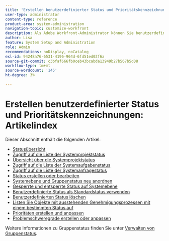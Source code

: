 ```yaml
---
title: 'Erstellen benutzerdefinierter Status und Prioritätskennzeichnungen: Artikelindex'
user-type: administrator
content-type: reference
product-area: system-administration
navigation-topic: customize-workfront
description: Als Adobe Workfront-Administrator können Sie benutzerdefinierte Status für Projekte, Aufgaben und Probleme erstellen. Diese können für Benutzende im gesamten Workfront-System oder für bestimmte Gruppen oder Untergruppen sein. Der Status eines Arbeitselements gibt seinen aktuellen Entwicklungsstand an.
author: Lisa
feature: System Setup and Administration
role: Admin
recommendations: noDisplay, noCatalog
exl-id: 94248a76-6531-4196-964d-6fd51ed02f6a
source-git-commit: c3bfaf666fb0ceb43bcabda13949b27b567b5d08
workflow-type: tm+mt
source-wordcount: '145'
ht-degree: 3%

---
```


# Erstellen benutzerdefinierter Status und Prioritätskennzeichnungen: Artikelindex

Dieser Abschnitt enthält die folgenden Artikel:

* [Statusübersicht](../../../administration-and-setup/customize-workfront/creating-custom-status-and-priority-labels/statuses-overview.md)
* [Zugriff auf die Liste der Systemprojektstatus](../../../administration-and-setup/customize-workfront/creating-custom-status-and-priority-labels/project-statuses.md)
* [Übersicht über die Systemprojektstatus](../../../administration-and-setup/customize-workfront/creating-custom-status-and-priority-labels/system-project-statuses.md)
* [Zugriff auf die Liste der Systemaufgabenstatus](../../../administration-and-setup/customize-workfront/creating-custom-status-and-priority-labels/task-statuses.md)
* [Zugriff auf die Liste der Systemanfragestatus](../../../administration-and-setup/customize-workfront/creating-custom-status-and-priority-labels/issue-statuses.md)
* [Status erstellen oder bearbeiten](../../../administration-and-setup/customize-workfront/creating-custom-status-and-priority-labels/create-or-edit-a-status.md)
* [Systemebene und Gruppenstatus neu anordnen](../../../administration-and-setup/customize-workfront/creating-custom-status-and-priority-labels/reorder-system-statuses.md)
* [Gesperrte und entsperrte Status auf Systemebene](../../../administration-and-setup/customize-workfront/creating-custom-status-and-priority-labels/lock-or-unlock-a-custom-system-level-status.md)
* [Benutzerdefinierte Status als Standardstatus verwenden](../../../administration-and-setup/customize-workfront/creating-custom-status-and-priority-labels/use-custom-statuses-as-default-statuses.md)
* [Benutzerdefinierten Status löschen](../../../administration-and-setup/customize-workfront/creating-custom-status-and-priority-labels/delete-a-custom-status.md)
* [Listen Sie Objekte mit ausstehenden Genehmigungsprozessen mit einem bestimmten Status auf](../../../administration-and-setup/customize-workfront/creating-custom-status-and-priority-labels/list-objects-pending-approval-certain-status.md)
* [Prioritäten erstellen und anpassen](../../../administration-and-setup/customize-workfront/creating-custom-status-and-priority-labels/create-customize-priorities.md)
* [Problemschweregrade erstellen oder anpassen](../../../administration-and-setup/customize-workfront/creating-custom-status-and-priority-labels/create-customize-issue-severities.md)

Weitere Informationen zu Gruppenstatus finden Sie unter [Verwalten von Gruppenstatus](../../../administration-and-setup/manage-groups/manage-group-statuses/manage-group-statuses.md).
